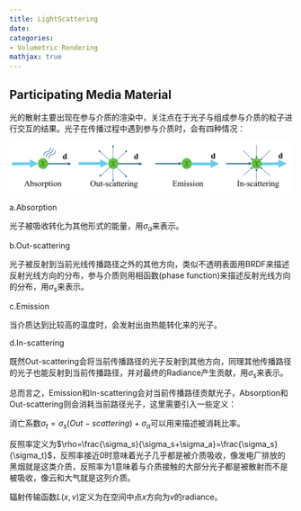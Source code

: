 ```yaml
---
title: LightScattering
date: 
categories:
- Volumetric Rendering
mathjax: true
---
```


## Participating Media Material

光的散射主要出现在参与介质的渲染中，关注点在于光子与组成参与介质的粒子进行交互的结果。光子在传播过程中遇到参与介质时，会有四种情况：

![EventsInMedia](/source/_posts/LightScattering/EventsInMedia.png)

a.Absorption 

光子被吸收转化为其他形式的能量，用$\sigma_a$来表示。

b.Out-scattering 

光子被反射到当前光线传播路径之外的其他方向，类似不透明表面用BRDF来描述反射光线方向的分布，参与介质则用相函数(phase function)来描述反射光线方向的分布，用$\sigma_s$来表示。

c.Emission 

当介质达到比较高的温度时，会发射出由热能转化来的光子。

d.In-scattering 

既然Out-scattering会将当前传播路径的光子反射到其他方向，同理其他传播路径的光子也能反射到当前传播路径，并对最终的Radiance产生贡献，用$\sigma_s$来表示。

总而言之，Emission和In-scattering会对当前传播路径贡献光子，Absorption和Out-scattering则会消耗当前路径光子，这里需要引入一些定义：

消亡系数$\sigma_t=\sigma_s(Out-scattering)+\sigma_a$可以用来描述被消耗比率。

反照率定义为$\rho=\frac{\sigma_s}{\sigma_s+\sigma_a}=\frac{\sigma_s}{\sigma_t}$，反照率接近0时意味着光子几乎都是被介质吸收，像发电厂排放的黑烟就是这类介质，反照率为1意味着与介质接触的大部分光子都是被散射而不是被吸收，像云和大气就是这列介质。

辐射传输函数$L(x,v)$定义为在空间中点$x$方向为$v$的radiance。


